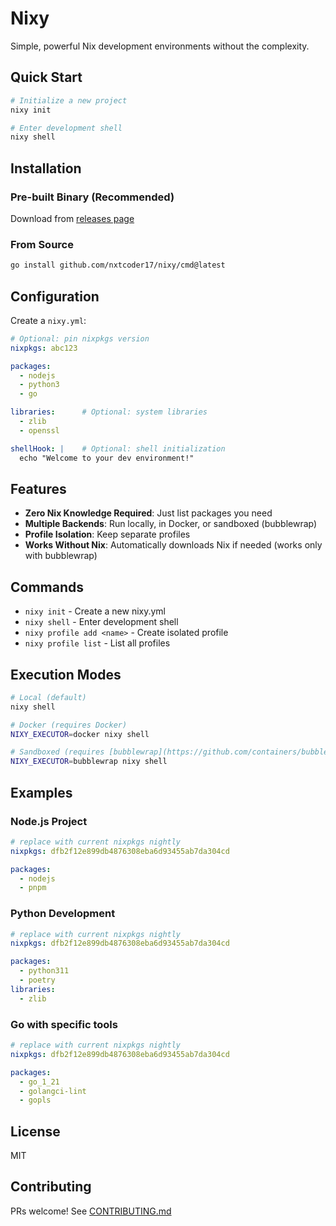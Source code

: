# Nixy

Simple, powerful Nix development environments without the complexity.

## Quick Start

```bash
# Initialize a new project
nixy init

# Enter development shell
nixy shell
```

## Installation

### Pre-built Binary (Recommended)
Download from [releases page](https://github.com/nxtcoder17/nixy/releases)

### From Source
```bash
go install github.com/nxtcoder17/nixy/cmd@latest
```

## Configuration

Create a `nixy.yml`:

```yaml
# Optional: pin nixpkgs version
nixpkgs: abc123

packages:
  - nodejs
  - python3
  - go

libraries:      # Optional: system libraries
  - zlib
  - openssl

shellHook: |    # Optional: shell initialization
  echo "Welcome to your dev environment!"
```

## Features

- **Zero Nix Knowledge Required**: Just list packages you need
- **Multiple Backends**: Run locally, in Docker, or sandboxed (bubblewrap)
- **Profile Isolation**: Keep separate profiles
- **Works Without Nix**: Automatically downloads Nix if needed (works only with bubblewrap)

## Commands

- `nixy init` - Create a new nixy.yml
- `nixy shell` - Enter development shell
- `nixy profile add <name>` - Create isolated profile
- `nixy profile list` - List all profiles

## Execution Modes

```bash
# Local (default)
nixy shell

# Docker (requires Docker)
NIXY_EXECUTOR=docker nixy shell

# Sandboxed (requires [bubblewrap](https://github.com/containers/bubblewrap))
NIXY_EXECUTOR=bubblewrap nixy shell
```

## Examples

### Node.js Project
```yaml
# replace with current nixpkgs nightly
nixpkgs: dfb2f12e899db4876308eba6d93455ab7da304cd

packages:
  - nodejs
  - pnpm
```

### Python Development
```yaml
# replace with current nixpkgs nightly
nixpkgs: dfb2f12e899db4876308eba6d93455ab7da304cd

packages:
  - python311
  - poetry
libraries:
  - zlib
```

### Go with specific tools
```yaml
# replace with current nixpkgs nightly
nixpkgs: dfb2f12e899db4876308eba6d93455ab7da304cd

packages:
  - go_1_21
  - golangci-lint
  - gopls
```

## License

MIT

## Contributing

PRs welcome! See [CONTRIBUTING.md](CONTRIBUTING.md)
